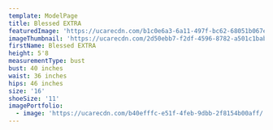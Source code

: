 ```yaml
---
template: ModelPage
title: Blessed EXTRA
featuredImage: 'https://ucarecdn.com/b1c0e6a3-6a11-497f-bc62-68051b067e29/'
imageThumbnail: 'https://ucarecdn.com/2d50ebb7-f2df-4596-8782-a501c1bab011/'
firstName: Blessed EXTRA
height: 5'8
measurementType: bust
bust: 40 inches
waist: 36 inches
hips: 46 inches
size: '16'
shoeSize: '11'
imagePortfolio:
  - image: 'https://ucarecdn.com/b40efffc-e51f-4feb-9dbb-2f8154b00aff/'
---
```


